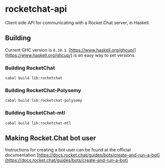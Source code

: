 # rocketchat-api

Client side API for communicating with a Rocket.Chat server, in Haskell.

## Building

Current GHC version is `8.10.1`. [https://www.haskell.org/ghcup/](https://www.haskell.org/ghcup/) is an easy way to set versions.

### Building RocketChat

`cabal build lib:rocketchat`

### Building RocketChat-Polysemy

`cabal build lib:rocketchat-polysemy`

### Building RocketChat-mtl

`cabal build lib:rocketchat-mtl`

## Making Rocket.Chat bot user

Instructions for creating a bot user can be found at the official documentation [https://docs.rocket.chat/guides/bots/create-and-run-a-bot](https://docs.rocket.chat/guides/bots/create-and-run-a-bot)
